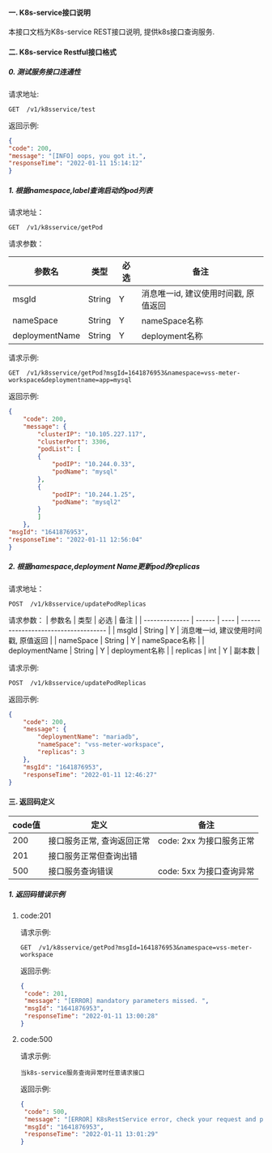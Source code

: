 #### 一. K8s-service接口说明 ####

本接口文档为K8s-service REST接口说明, 提供k8s接口查询服务.



#### 二. K8s-service Restful接口格式 #### 

##### 0. 测试服务接口连通性

请求地址:

`GET  /v1/k8sservice/test`

返回示例:

```json
{
"code": 200,
"message": "[INFO] oops, you got it.",
"responseTime": "2022-01-11 15:14:12"
}
```



##### 1.  根据namespace,label查询启动的pod列表 #####

请求地址：

 `GET  /v1/k8sservice/getPod`



请求参数：

| 参数名         | 类型   | 必选 | 备注                                 |
| -------------- | ------ | ---- | ------------------------------------ |
| msgId          | String | Y    | 消息唯一id, 建议使用时间戳, 原值返回 |
| nameSpace      | String | Y    | nameSpace名称                        |
| deploymentName | String | Y    | deployment名称                       |



请求示例:

`GET  /v1/k8sservice/getPod?msgId=1641876953&namespace=vss-meter-workspace&deploymentname=app=mysql`

返回示例:

```json
{
	"code": 200,
	"message": {
		"clusterIP": "10.105.227.117",
		"clusterPort": 3306,
		"podList": [
		{
			"podIP": "10.244.0.33",
			"podName": "mysql"
		},
		{
			"podIP": "10.244.1.25",
			"podName": "mysql2"
		}
		]
	},
"msgId": "1641876953",
"responseTime": "2022-01-11 12:56:04"
}
```



##### 2. 根据namespace,deployment Name更新pod的replicas #####

请求地址：

`POST  /v1/k8sservice/updatePodReplicas`



请求参数：
| 参数名         | 类型   | 必选 | 备注                                 |
| -------------- | ------ | ---- | ------------------------------------ |
| msgId          | String | Y    | 消息唯一id, 建议使用时间戳, 原值返回 |
| nameSpace      | String | Y    | nameSpace名称                        |
| deploymentName | String | Y    | deployment名称                       |
| replicas       | int    | Y    | 副本数                               |




请求示例:

`POST  /v1/k8sservice/updatePodReplicas`

返回示例:

```json
{
    "code": 200,
    "message": {
        "deploymentName": "mariadb",
        "nameSpace": "vss-meter-workspace",
        "replicas": 3
    },
    "msgId": "1641876953",
    "responseTime": "2022-01-11 12:46:27"
}
```





#### 三. 返回码定义 ####

| code值 | 定义                       | 备注                     |
| ------ | -------------------------- | ------------------------ |
| 200    | 接口服务正常, 查询返回正常 | code: 2xx 为接口服务正常 |
| 201    | 接口服务正常但查询出错     |                          |
| 500    | 接口服务查询错误           | code: 5xx 为接口查询异常 |

##### 1. 返回码错误示例 ###

1. code:201

   请求示例:

   `GET  /v1/k8sservice/getPod?msgId=1641876953&namespace=vss-meter-workspace`

   返回示例:

   ```json
   {
   	"code": 201,
   	"message": "[ERROR] mandatory parameters missed. ",
   	"msgId": "1641876953",
   	"responseTime": "2022-01-11 13:00:28"
   }
   ```

   

2. code:500

   请求示例:

   `当k8s-service服务查询异常时任意请求接口`

   返回示例:

   ```json
   {
   	"code": 500,
   	"message": "[ERROR] K8sRestService error, check your request and parameters first, or contact the administrator. ",
   	"msgId": "1641876953",
   	"responseTime": "2022-01-11 13:01:29"
   }
   ```

   

